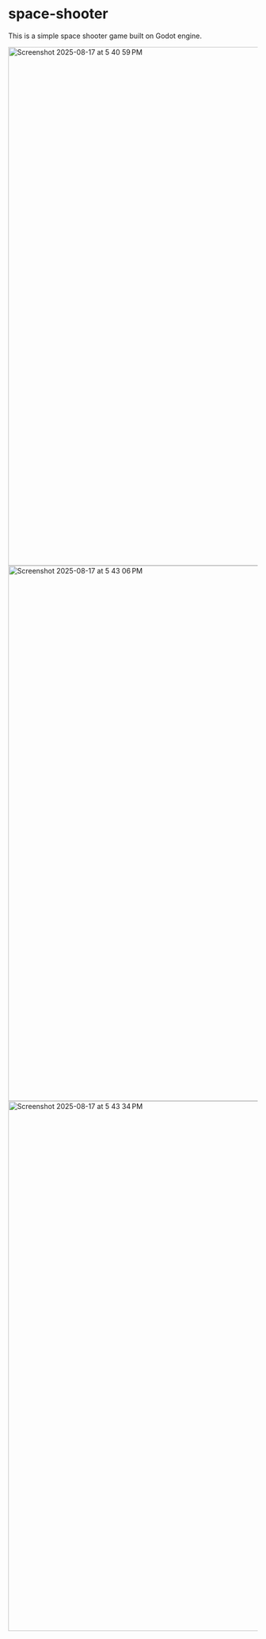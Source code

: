 # space-shooter

This is a simple space shooter game built on Godot engine. 


<img width="1531" height="1046" alt="Screenshot 2025-08-17 at 5 40 59 PM" src="https://github.com/user-attachments/assets/015c849d-3d4e-432c-9adc-d606034ea878" />

<img width="1607" height="1080" alt="Screenshot 2025-08-17 at 5 43 06 PM" src="https://github.com/user-attachments/assets/1c81c78d-d0f0-46a1-ab2a-ff6c5413b021" />

<img width="1595" height="1069" alt="Screenshot 2025-08-17 at 5 43 34 PM" src="https://github.com/user-attachments/assets/17bcb341-833d-49d2-8e0d-117788be0574" />

